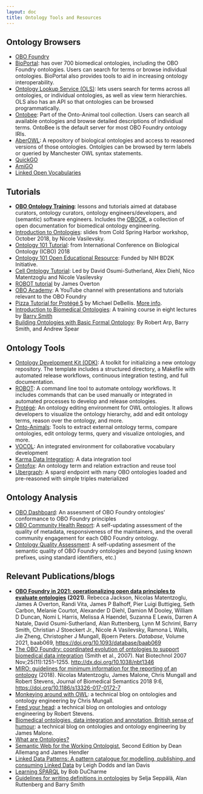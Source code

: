 ```yaml
---
layout: doc
title: Ontology Tools and Resources
---
```

## Ontology Browsers

- [OBO Foundry](http://www.obofoundry.org/)
- [BioPortal](http://bioportal.bioontology.org/): has over 700 biomedical ontologies, including the OBO Foundry ontologies. Users can search for terms or browse individual ontologies. BioPortal also provides tools to aid in increasing ontology interoperability.
- [Ontology Lookup Service (OLS)](https://www.ebi.ac.uk/ols/index): lets users search for terms across all ontologies, or individual ontologies, as well as view term hierarchies. OLS also has an API so that ontologies can be browsed programmatically.
- [Ontobee](https://ontobee.org/): Part of the Onto-Animal tool collection. Users can search all available ontologies and browse detailed descriptions of individiual terms. OntoBee is the default server for most OBO Foundry ontology IRIs.
- [AberOWL](http://aber-owl.net/): A repository of biological ontologies and access to reasoned versions of those ontologies. Ontolgies can be browsed by term labels or queried by Manchester OWL syntax statements.
- [QuickGO](https://www.ebi.ac.uk/QuickGO/)
- [AmiGO](http://amigo.geneontology.org/amigo)
- [Linked Open Vocabularies](https://lov.linkeddata.es/dataset/lov/)

## Tutorials

- [**OBO Ontology Training**](https://oboacademy.github.io/obook/): lessons and tutorials aimed at database curators, ontology curators, ontology engineers/developers, and (semantic) software engineers. Includes the [OBOOK](https://oboacademy.github.io/obook/), a collection of open documentation for biomedical ontology engineering.
- [Introduction to Ontologies](https://github.com/prog4biol/pfb2018/blob/master/workshops/Ontologies/IntroToOntologies_CSH_2018-10-28g.pdf): slides from Cold Spring Harbor workshop, October 2018, by Nicole Vasilevsky.
- [Ontology 101 Tutorial](http://icbo2018.cgrb.oregonstate.edu/node/19): from International Conference on Biological Ontology (ICBO) 2018
- [Ontology 101 Open Educational Resource](https://github.com/OHSUBD2K/BDK14-Ontologies-101): Funded by NIH BD2K Initiative.
- [Cell Ontology Tutorial](https://github.com/obophenotype/cell-ontology-training/blob/master/README.md): Led by David Osumi-Sutherland, Alex Diehl, Nico Matentzoglu and Nicole Vasilevsky
- [ROBOT tutorial](https://ontodev.github.io/robot-tutorial/#/title-slide) by James Overton
- [OBO Academy](https://www.youtube.com/channel/UCKAkmAIIfPZc5kjdait-MdQ): A YouTube channel with presentations and tutorials relevant to the OBO Foundry
- [Pizza Tutorial for Protégé 5](https://drive.google.com/file/d/1UqI19JiGnJwzKx_JQ7qRAz7bmCzyqZpj/view) by Michael DeBellis. [More info](https://www.michaeldebellis.com/post/new-protege-pizza-tutorial).
- [Introduction to Biomedical Ontologies](http://ontology.buffalo.edu/smith/BioOntology_Course.html): A training course in eight lectures by [Barry Smith](http://ontology.buffalo.edu/smith/)
- [Building Ontologies with Basic Formal Ontology](http://ontology.buffalo.edu/BOBFO/detailed-table-of-contents.html): By Robert Arp, Barry Smith, and Andrew Spear

## Ontology Tools

- [Ontology Development Kit (ODK)](https://github.com/INCATools/ontology-development-kit): A toolkit for initializing a new ontology repository. The template includes a structured directory, a Makefile with automated release workflows, continuous integration testing, and full documentation.
- [ROBOT](http://robot.obolibrary.org/): A command line tool to automate ontology workflows. It includes commands that can be used manually or integrated in automated processes to develop and release ontologies.
- [Protégé](https://protege.stanford.edu/): An ontology editing environment for OWL ontologies. It allows developers to visualize the ontology hierarchy, add and edit ontology terms, reason over the ontology, and more.
- [Onto-Animals](http://www.hegroup.org/ontozoo/): Tools to extract external ontology terms, compare ontologies, edit ontology terms, query and visualize ontologies, and more.
- [VOCOL](https://vocol.iais.fraunhofer.de/): An integrated environment for collaborative vocabulary development
- [Karma Data Integration](http://usc-isi-i2.github.io/karma/): A data integration tool
- [Ontofox](http://ontofox.hegroup.org/): An ontology term and relation extraction and reuse tool
- [Ubergraph](https://github.com/INCATools/ubergraph): A sparql endpoint with many OBO ontologies loaded and pre-reasoned with simple triples materialized

## Ontology Analysis

- [OBO Dashboard](https://dashboard.obofoundry.org): An assesment of OBO Foundry ontologies' conformance to OBO Foundry principles 
- [OBO Community Health Report](https://cthoyt.com/obo-community-health): A self-updating assessment of the quality of metadata, responsiveness of the maintainers, and the overall community engagement for each OBO Foundry ontology.
- [Ontology Quality Assessment](https://cthoyt.com/oquat): A self-updating assesment of the semantic quality of OBO Foundry ontologies and beyond (using known prefixes, using standard identifiers, etc.) 

## Relevant Publications/blogs

- [**OBO Foundry in 2021: operationalizing open data principles to evaluate ontologies**](https://academic.oup.com/database/article/doi/10.1093/database/baab069/6410158) **(2021)**. Rebecca Jackson, Nicolas Matentzoglu, James A Overton, Randi Vita, James P Balhoff, Pier Luigi Buttigieg, Seth Carbon, Melanie Courtot, Alexander D Diehl, Damion M Dooley, William D Duncan, Nomi L Harris, Melissa A Haendel, Suzanna E Lewis, Darren A Natale, David Osumi-Sutherland, Alan Ruttenberg, Lynn M Schriml, Barry Smith, Christian J Stoeckert Jr., Nicole A Vasilevsky, Ramona L Walls, Jie Zheng, Christopher J Mungall, Bjoern Peters. *Database*, Volume 2021, baab069, https://doi.org/10.1093/database/baab069
- [The OBO Foundry: coordinated evolution of ontologies to support biomedical data integration](https://www.ncbi.nlm.nih.gov/pmc/articles/PMC2814061/) (Smith et al., 2007). Nat Biotechnol 2007 Nov;25(11):1251–1255. http://dx.doi.org/10.1038/nbt1346
- [MIRO: guidelines for minimum information for the reporting of an ontology](https://jbiomedsem.biomedcentral.com/articles/10.1186/s13326-017-0172-7) (2018). Nicolas Matentzoglu, James Malone, Chris Mungall and Robert Stevens, Journal of Biomedical Semantics 2018 9:6, https://doi.org/10.1186/s13326-017-0172-7
- [Monkeying around with OWL](https://douroucouli.wordpress.com/): a technical blog on ontologies and ontology engineering by Chris Mungall.
- [Feed your head](https://robertdavidstevens.wordpress.com/): a technical blog on ontologies and ontology engineering by Robert Stevens.
- [Biomedical ontologies, data integration and annotation, British sense of humour](http://drjamesmalone.blogspot.com/): a technical blog on ontologies and ontology engineering by James Malone.
- [What are Ontologies?](https://www.ontotext.com/knowledgehub/fundamentals/what-are-ontologies/)
- [Semantic Web for the Working Ontologist](http://workingontologist.org/), Second Edition by Dean Allemang and James Hendler 
- [Linked Data Patterns: A pattern catalogue for modelling, publishing, and consuming Linked Data](http://patterns.dataincubator.org/book/) by Leigh Dodds and Ian Davis
- [Learning SPARQL](http://www.learningsparql.com/) by Bob DuCharme
- [Guidelines for writing definitions in ontologies](https://philpapers.org/archive/SEPGFW.pdf) by Selja Seppälä, Alan Ruttenberg and Barry Smith
